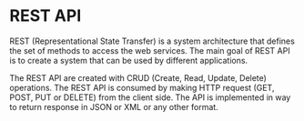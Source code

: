 
# REST API
REST (Representational State Transfer) is a system architecture that defines the set of methods to access the web services. The main goal of REST API is to create a system that can be used by different applications.

The REST API are created with CRUD (Create, Read, Update, Delete) operations. The REST API is consumed by making HTTP request (GET, POST, PUT or DELETE) from the client side. The API is implemented in way to return response in JSON or XML or any other format.

